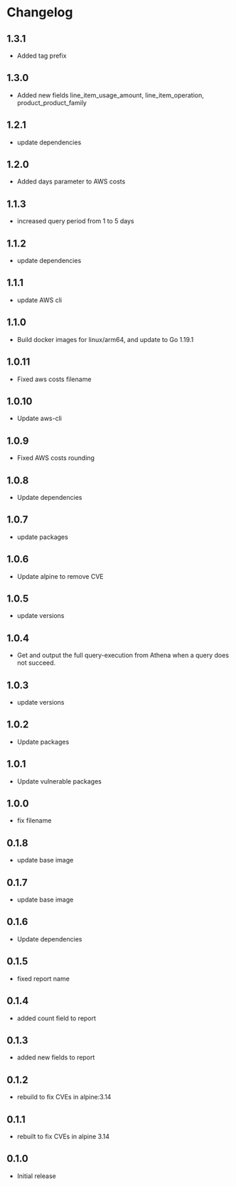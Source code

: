 # Changelog

## 1.3.1
* Added tag prefix

## 1.3.0
* Added new fields line_item_usage_amount, line_item_operation, product_product_family

## 1.2.1
* update dependencies

## 1.2.0
* Added days parameter to AWS costs

## 1.1.3
* increased query period from 1 to 5 days

## 1.1.2
* update dependencies

## 1.1.1
* update AWS cli

## 1.1.0
* Build docker images for linux/arm64, and update to Go 1.19.1

## 1.0.11
* Fixed aws costs filename

## 1.0.10
* Update aws-cli

## 1.0.9
* Fixed AWS costs rounding

## 1.0.8
* Update dependencies

## 1.0.7
* update packages

## 1.0.6
* Update alpine to remove CVE

## 1.0.5
* update versions

## 1.0.4
* Get and output the full query-execution from Athena when a query does not succeed.

## 1.0.3
* update versions

## 1.0.2
* Update packages

## 1.0.1
* Update vulnerable packages

## 1.0.0
* fix filename

## 0.1.8
* update base image

## 0.1.7
* update base image

## 0.1.6
* Update dependencies

## 0.1.5
* fixed report name
## 0.1.4
* added count field to report
## 0.1.3
* added new fields to report
## 0.1.2
* rebuild to fix CVEs in alpine:3.14

## 0.1.1
* rebuilt to fix CVEs in alpine 3.14

## 0.1.0

* Initial release

